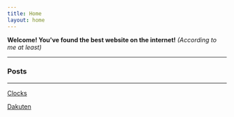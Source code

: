 ```yaml
---
title: Home
layout: home
---
```


<strong>Welcome! You've found the best website on the internet!</strong>
<em>(According to me at least)</em>

<hr>

### Posts

<hr>

[Clocks](pages/clocks)

[Dakuten](pages/dakuten)
